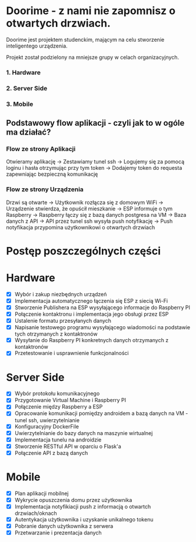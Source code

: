 # Doorime - z nami nie zapomnisz o otwartych drzwiach.

Doorime jest projektem studenckim, mającym na celu stworzenie inteligentego urządzenia.

Projekt został podzielony na mniejsze grupy w celach organizacyjnych.

### 1. Hardware
### 2. Server Side
### 3. Mobile



## Podstawowy flow aplikacji - czyli jak to w ogóle ma działać?

### Flow ze strony Aplikacji
Otwieramy aplikację → Zestawiamy tunel ssh → Logujemy się za pomocą loginu i hasła otrzymując przy tym token → Dodajemy token do requesta zapewniając bezpieczną komunikację

### Flow ze strony Urządzenia
Drzwi są otwarte → Użytkownik rozłącza się z domowym WiFi → Urządzenie stwierdza, że opuścił mieszkanie → ESP informuje o tym Raspberry → Raspberry łączy się z bazą danych postgresa na VM → Baza danych z API → API przez tunel ssh wysyła push notyfikację → Push notyfikacja przypomina użytkownikowi o otwartych drzwiach


# Postęp poszczególnych części

# Hardware
- [x] Wybór i zakup niezbędnych urządzeń
- [x] Implementacja automatycznego łączenia się ESP z siecią Wi-Fi 
- [x] Stworzenie Publishera na ESP wysyłającego informacje do Raspberry PI
- [x] Połączenie kontaktronu i implementacja jego obsługi przez ESP
- [x] Ustalenie formatu przesyłanych danych 
- [x] Napisanie testowego programu wysyłającego wiadomości na podstawie tych otrzymanych z kontaktronów
- [x] Wysyłanie do Raspberry PI konkretnych danych otrzymanych z kontaktronów 
- [x] Przetestowanie i usprawnienie funkcjonalności

# Server Side
- [x] Wybór protokołu komunikacyjnego 
- [x] Przygotowanie Virtual Machine i Raspberry PI 
- [x] Połączenie między Raspberry a ESP 
- [x] Opracowanie komunikacji pomiędzy androidem a bazą danych na VM - tunel ssh, uwierzytelnianie
- [x] Konfiguracyjny DockerFile
- [x] Uwierzytelnianie do bazy danych na maszynie wirtualnej
- [x] Implementacja tunelu na androidzie
- [x] Stworzenie RESTful API w oparciu o Flask'a
- [x] Połączenie API z bazą danych

# Mobile 
- [x] Plan aplikacji mobilnej
- [x] Wykrycie opuszczenia domu przez użytkownika 
- [x] Implementacja notyfikiacji push z informacją o otwartch drzwiach/oknach
- [x] Autentykacja użytkownika i uzyskanie unikalnego tokenu
- [x] Pobranie danych użytkownika z serwera
- [x] Przetwarzanie i prezentacja danych
